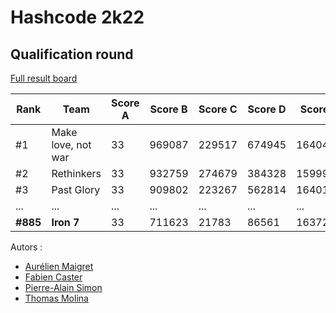 # Hashcode 2k22

## Qualification round

[Full result board](https://codingcompetitions.withgoogle.com/hashcode/round/00000000008caae7) 

| Rank | Team | Score A | Score B | Score C | Score D | Score E | Score F | Total |
|--|--|--|--|--|--|--|--|--|
| #1 | Make love, not war | 33 | 969087 | 229517 | 674945 | 1640454 | 706200 | 4220236 |
| #2 | Rethinkers         | 33 | 932759 | 274679 | 384328 | 1599952 | 904867 | 4096618 |
| #3 | Past Glory         | 33 | 909802 | 223267 | 562814 | 1640172 | 756170 | 4092258 |
| ... | ...               |... | ...    |...     | ...    |...      | ...    | ...     |
| **#885** | **Iron 7**   | 33 | 711623 | 21783   | 86561 | 1637258 | 76321  | 2533579 |

Autors :
 - [Aurélien Maigret](https://github.com/Dewep)
 - [Fabien Caster](https://github.com/vaga)
 - [Pierre-Alain Simon](https://github.com/3ffusi0on)
 - [Thomas Molina](https://github.com/argjolan)
